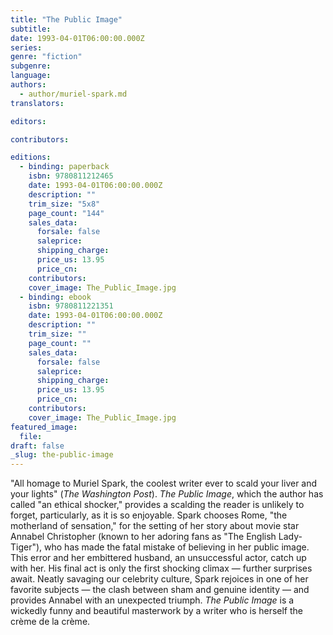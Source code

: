 ```yaml
---
title: "The Public Image"
subtitle:
date: 1993-04-01T06:00:00.000Z
series:
genre: "fiction"
subgenre:
language:
authors:
  - author/muriel-spark.md
translators:

editors:

contributors:

editions:
  - binding: paperback
    isbn: 9780811212465
    date: 1993-04-01T06:00:00.000Z
    description: ""
    trim_size: "5x8"
    page_count: "144"
    sales_data:
      forsale: false
      saleprice:
      shipping_charge:
      price_us: 13.95
      price_cn:
    contributors:
    cover_image: The_Public_Image.jpg
  - binding: ebook
    isbn: 9780811221351
    date: 1993-04-01T06:00:00.000Z
    description: ""
    trim_size: ""
    page_count: ""
    sales_data:
      forsale: false
      saleprice:
      shipping_charge:
      price_us: 13.95
      price_cn:
    contributors:
    cover_image: The_Public_Image.jpg
featured_image:
  file:
draft: false
_slug: the-public-image
---
```


"All homage to Muriel Spark, the coolest writer ever to scald your liver and your lights" (_The Washington Post_). _The Public Image_, which the author has called "an ethical shocker," provides a scalding the reader is unlikely to forget, particularly, as it is so enjoyable. Spark chooses Rome, "the motherland of sensation," for the setting of her story about movie star Annabel Christopher (known to her adoring fans as "The English Lady-Tiger"), who has made the fatal mistake of believing in her public image. This error and her embittered husband, an unsuccessful actor, catch up with her. His final act is only the first shocking climax — further surprises await. Neatly savaging our celebrity culture, Spark rejoices in one of her favorite subjects — the clash between sham and genuine identity — and provides Annabel with an unexpected triumph. _The Public Image_ is a wickedly funny and beautiful masterwork by a writer who is herself the crème de la crème.

